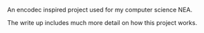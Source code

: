 An encodec inspired project used for my computer science NEA.

The write up includes much more detail on how this project works.
